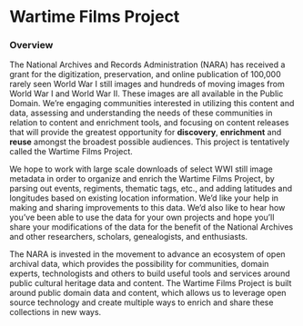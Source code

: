 # Wartime Films Project

### Overview

The National Archives and Records Administration (NARA) has received a grant for the digitization, preservation, and online publication of 100,000 rarely seen World War I still images and hundreds of moving images from World War I and World War II. These images are all available in the Public Domain. We’re engaging communities interested in utilizing this content and data, assessing and understanding the needs of these communities in relation to content and enrichment tools, and focusing on content releases that will provide the greatest opportunity for **discovery**, **enrichment** and **reuse** amongst the broadest possible audiences. This project is tentatively called the Wartime Films Project.

We hope to work with large scale downloads of select WWI still image metadata in order to organize and enrich the Wartime Films Project, by parsing out events, regiments, thematic tags, etc., and adding latitudes and longitudes based on existing location information. We’d like your help in making and sharing improvements to this data. We’d also like to hear how you’ve been able to use the data for your own projects and hope you’ll share your modifications of the data for the benefit of the National Archives and other researchers, scholars, genealogists, and enthusiasts.

The NARA is invested in the movement to advance an ecosystem of open archival data, which provides the possibility for communities, domain experts, technologists and others to build useful tools and services around public cultural heritage data and content. The Wartime Films Project is built around public domain data and content, which allows us to leverage open source technology and create multiple ways to enrich and share these collections in new ways.
